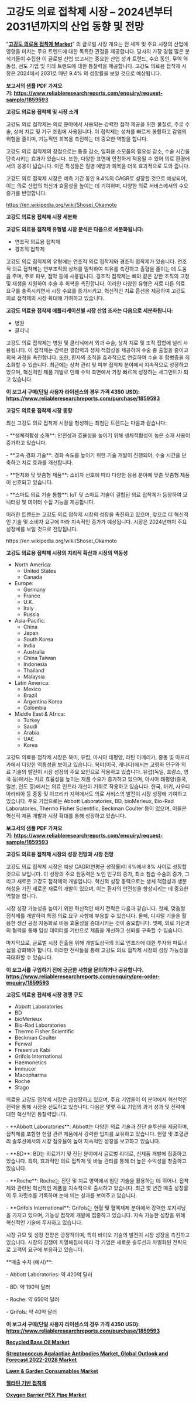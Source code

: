 <p><h1>고강도 의료 접착제 시장 – 2024년부터 2031년까지의 산업 동향 및 전망</h1></p><p>"<strong><a href="https://www.reliableresearchreports.com/high-strength-medical-adhesive-r1859593">고강도 의료용 접착제 Market</a></strong>" 의 글로벌 시장 개요는 전 세계 및 주요 시장의 산업에 영향을 미치는 주요 트렌드에 대한 독특한 관점을 제공합니다. 당사의 가장 경험 많은 분석가들이 수집한 이 글로벌 산업 보고서는 중요한 산업 성과 트렌드, 수요 동인, 무역 역동성, 선도 기업 및 미래 트렌드에 대한 통찰력을 제공합니다. 고강도 의료용 접착제 시장은 2024에서 2031로 매년 9.4% 의 성장률을 보일 것으로 예상됩니다.</p>
<p><strong>보고서의 샘플 PDF 가져오기:&nbsp;<a href="https://www.reliableresearchreports.com/enquiry/request-sample/1859593">https://www.reliableresearchreports.com/enquiry/request-sample/1859593</a></strong></p>
<p><strong>고강도 의료용 접착제 및 시장 소개</strong></p>
<p><p>고강도 의료 접착제는 의료 분야에서 사용되는 강력한 접착 제공을 위한 물질로, 주로 수술, 상처 치료 및 기구 조립에 사용됩니다. 이 접착제는 상처를 빠르게 봉합하고 감염의 위험을 줄이며, 기능적인 회복을 촉진하는 데 중요한 역할을 합니다. </p><p>고강도 의료 접착제의 장점으로는 통증 감소, 일회용 소모품의 필요성 감소, 수술 시간을 단축시키는 효과가 있습니다. 또한, 다양한 표면에 안전하게 적용될 수 있어 의료 환경에서의 응용이 넓습니다. 이런 특성들은 질병 예방과 회복을 더욱 효과적으로 도와 줍니다.</p><p>고강도 의료 접착제 시장은 예측 기간 동안 9.4%의 CAGR로 성장할 것으로 예상되어, 이는 의료 산업의 혁신과 효율성을 높이는 데 기여하며, 다양한 의료 서비스에서의 수요 증가를 반영합니다.</p></p>
<p><a href="https://en.wikipedia.org/wiki/Shosei_Okamoto">https://en.wikipedia.org/wiki/Shosei_Okamoto</a></p>
<p><strong>고강도 의료용 접착제 시장 세분화</strong></p>
<p><strong>고강도 의료용 접착제 유형별 시장 분석은 다음으로 세분화됩니다:</strong></p>
<p><ul><li>연조직 의료용 접착제</li><li>경조직 접착제</li></ul></p>
<p><p>고강도 의료 접착제의 유형에는 연조직 의료 접착제와 경조직 접착제가 있습니다. 연조직 의료 접착제는 연부조직의 상처를 밀착하여 치유를 촉진하고 출혈을 줄이는 데 도움을 주며, 주로 피부, 점막 등에 사용됩니다. 경조직 접착제는 뼈와 같은 강한 조직의 고정 및 재생을 지원하여 수술 후 회복을 촉진합니다. 이러한 다양한 유형은 서로 다른 의료 요구를 충족시키면서 시장 수요를 증가시키고, 혁신적인 치료 옵션을 제공하여 고강도 의료 접착제의 시장 확대에 기여하고 있습니다.</p></p>
<p><strong>고강도 의료용 접착제 애플리케이션별 시장 산업 조사는 다음으로 세분화됩니다:</strong></p>
<p><ul><li>병원</li><li>클리닉</li></ul></p>
<p><p>고강도 의료 접착제는 병원 및 클리닉에서 외과 수술, 상처 치료 및 조직 접합에 널리 사용됩니다. 이 접착제는 강력한 결합력과 생체 적합성을 제공하여 수술 중 출혈을 줄이고 회복 과정을 촉진합니다. 또한, 환자의 조직을 효과적으로 연결하여 수술 후 합병증을 최소화할 수 있습니다. 최근에는 상처 관리 및 피부 접착제 분야에서 지속적으로 성장하고 있으며, 혁신적인 제품 개발로 인해 수익 측면에서 가장 빠르게 성장하는 세그먼트가 되고 있습니다.</p></p>
<p><strong>이 보고서 구매(단일 사용자 라이센스의 경우 가격 4350 USD): <a href="https://www.reliableresearchreports.com/purchase/1859593">https://www.reliableresearchreports.com/purchase/1859593</a></strong></p>
<p><strong>고강도 의료용 접착제 시장 동향</strong></p>
<p><p>최신 고강도 의료 접착제 시장을 형성하는 최첨단 트렌드는 다음과 같습니다:</p><p>- **생체적합성 소재**: 안전성과 효율성을 높이기 위해 생체적합성이 높은 소재 사용이 증가하고 있습니다.</p><p>  </p><p>- **고속 경화 기술**: 경화 속도를 높이기 위한 기술 개발이 진행되어, 수술 시간을 단축하고 치료 효과를 개선합니다.</p><p>  </p><p>- **현지화 및 맞춤형 제품**: 소비자 선호에 따라 다양한 응용 분야에 맞춘 맞춤형 제품이 선호되고 있습니다.</p><p>  </p><p>- **스마트 의료 기술 통합**: IoT 및 스마트 기술이 결합된 의료 접착제가 등장하여 모니터링 및 데이터 수집 기능을 제공합니다.</p><p>이러한 트렌드는 고강도 의료 접착제 시장의 성장을 촉진하고 있으며, 앞으로 더 혁신적인 기술 및 소비자 요구에 따라 지속적인 증가가 예상됩니다. 시장은 2024년까지 주요 성장세를 보일 것으로 전망됩니다.</p></p>
<p>https://en.wikipedia.org/wiki/Shosei_Okamoto</p>
<p><strong>고강도 의료용 접착제 시장의 지리적 확산과 시장의 역동성</strong></p>
<p><ul>
    <li>
        North America:
        <ul>
            <li>United States</li>
            <li>Canada</li>
        </ul>
    </li>
    <li>
        Europe:
        <ul>
            <li>Germany</li>
            <li>France</li>
            <li>U.K.</li>
            <li>Italy</li>
            <li>Russia</li>
        </ul>
    </li>
    <li>
        Asia-Pacific:
        <ul>
            <li>China</li>
            <li>Japan</li>
            <li>South Korea</li>
            <li>India</li>
            <li>Australia</li>
            <li>China Taiwan</li>
            <li>Indonesia</li>
            <li>Thailand</li>
            <li>Malaysia</li>
        </ul>
    </li>
    <li>
        Latin America:
        <ul>
            <li>Mexico</li>
            <li>Brazil</li>
            <li>Argentina Korea</li>
            <li>Colombia</li>
        </ul>
    </li>
    <li>
        Middle East & Africa:
        <ul>
            <li>Turkey</li>
            <li>Saudi</li>
            <li>Arabia</li>
            <li>UAE</li>
            <li>Korea</li>
        </ul>
    </li>
    </ul></p>
<p><p>고강도 의료용 접착제 시장은 북미, 유럽, 아시아 태평양, 라틴 아메리카, 중동 및 아프리카에서 다양한 역동성을 보이고 있습니다. 북미(미국, 캐나다)에서는 고령화 인구와 의료 기술의 발전이 시장 성장의 주요 요인으로 작용하고 있습니다. 유럽(독일, 프랑스, 영국 등)에서는 치료 효율성을 높이는 제품 수요가 증가하고 있으며, 아시아 태평양(중국, 일본, 인도 등)에서는 의료 인프라 개선이 기회로 작용하고 있습니다. 한국, 터키, 사우디아라비아 등 중동 및 아프리카 지역에서도 의료 서비스의 발전이 시장 성장에 기여하고 있습니다. 주요 기업으로는 Abbott Laboratories, BD, bioMerieux, Bio-Rad Laboratories, Thermo Fisher Scientific, Beckman Coulter 등이 있으며, 이들은 혁신적 제품 개발과 시장 확대를 통해 성장하고 있습니다.</p></p>
<p><strong>보고서의 샘플 PDF 가져오기:&nbsp;<a href="https://www.reliableresearchreports.com/enquiry/request-sample/1859593">https://www.reliableresearchreports.com/enquiry/request-sample/1859593</a></strong></p>
<p><strong>고강도 의료용 접착제 시장의 성장 전망과 시장 전망</strong></p>
<p><p>고강도 의료 접착제 시장은 예상 CAGR(연평균 성장률)이 6%에서 8% 사이로 성장할 것으로 보입니다. 이 성장의 주요 원동력은 노인 인구의 증가, 최소 침습 수술의 증가, 그리고 새로운 고강도 접착제의 개발입니다. 혁신적 성장 동력으로는 생체 적합성과 생분해성을 가진 새로운 재료의 개발이 있으며, 이는 환자의 안전성을 향상시키는 데 중요한 역할을 합니다.</p><p>시장 성장 가능성을 높이기 위한 혁신적인 배치 전략은 다음과 같습니다. 첫째, 맞춤형 접착제를 개발하여 특정 의료 요구 사항에 부응할 수 있습니다. 둘째, 디지털 기술을 활용한 생산 공정 자동화로 비용 효율성을 증대시키는 것이 중요합니다. 셋째, 의료 기관과의 협력을 통해 임상 데이터를 기반으로 제품을 개선하고 신뢰를 구축할 수 있습니다. </p><p>마지막으로, 글로벌 시장 진출을 위해 개발도상국의 의료 인프라에 대한 투자와 파트너십을 강화해야 합니다. 이러한 전략들을 통해 고강도 의료 접착제 시장의 성장 가능성을 극대화할 수 있습니다.</p></p>
<p><strong>이 보고서를 구입하기 전에 궁금한 사항을 문의하거나 공유합니다. <a href="https://www.reliableresearchreports.com/enquiry/pre-order-enquiry/1859593">https://www.reliableresearchreports.com/enquiry/pre-order-enquiry/1859593</a></strong></p>
<p><strong>고강도 의료용 접착제 시장 경쟁 구도</strong></p>
<p><ul><li>Abbott Laboratories</li><li>BD</li><li>bioMerieux</li><li>Bio-Rad Laboratories</li><li>Thermo Fisher Scientific</li><li>Beckman Coulter</li><li>Fenwal</li><li>Fresenius Kabi</li><li>Grifols International</li><li>Haemonetics</li><li>Immucor</li><li>Macopharma</li><li>Roche</li><li>Stago</li></ul></p>
<p><p>의료용 고강도 접착제 시장은 급성장하고 있으며, 주요 기업들이 이 분야에서 혁신적인 전략을 통해 시장을 선도하고 있습니다. 다음은 몇몇 주요 기업의 과거 성과 및 전략에 대한 혁신적인 통찰력입니다.</p><p>- **Abbott Laboratories**: Abbott는 다양한 의료 기술과 진단 솔루션을 제공하며, 접착제를 포함한 헌혈 관련 제품에서 강력한 입지를 보유하고 있습니다. 헌혈 및 조혈관리 솔루션에서의 시장 점유율이 높아 지속적인 성장을 보고하고 있습니다.</p><p>- **BD**: BD는 의료기기 및 진단 분야에서 글로벌 리더로, 신제품 개발에 집중하고 있습니다. 특히, 효과적인 의료 접착제 및 바늘 관리를 통해 더 높은 수익성을 창출하고 있습니다.</p><p>- **Roche**: Roche는 진단 및 치료 영역에서 첨단 기술을 활용하는 데 뛰어나, 접착제와 관련된 혁신적인 제품을 지속적으로 출시하고 있습니다. 최근 몇 년간 매출 성장률이 두 자릿수를 기록하며 눈에 띄는 성과를 보여주고 있습니다.</p><p>- **Grifols International**: Grifols는 헌혈 및 혈액제제 분야에서 강력한 포지셔닝을 가지고 있으며, 기능성 접착제 개발에 집중하고 있습니다. 지속 가능한 성장을 위해 혁신적인 기술에 투자하고 있습니다.</p><p>시장 규모 및 성장 전망은 긍정적이며, 특히 바이오 기술의 발전이 시장 성장을 촉진하고 있습니다. 시장의 경쟁이 치열해짐에 따라 각 기업은 새로운 솔루션과 차별화된 전략으로 고객의 요구에 부응하고 있습니다.</p><p>**매출 수치 (예시)**:</p><p>- Abbott Laboratories: 약 420억 달러</p><p>- BD: 약 190억 달러</p><p>- Roche: 약 650억 달러</p><p>- Grifols: 약 40억 달러</p></p>
<p><strong>이 보고서 구매(단일 사용자 라이센스의 경우 가격 4350 USD): <a href="https://www.reliableresearchreports.com/purchase/1859593">https://www.reliableresearchreports.com/purchase/1859593</a></strong></p>
<p><strong><p><a href="https://www.linkedin.com/pulse/recycled-base-oil-market-forecasts-trends-impact-analysis-2024-3tp8f?trackingId=vRfcwRElRxC9bsymXsrP3g%3D%3D">Recycled Base Oil Market</a></p><p><a href="https://github.com/gdfhhhj/Market-Research-Report-List-6/blob/main/streptococcus-agalactiae-antibodies-market-global-outlook-and-forecast-2022-2028-market.md">Streptococcus Agalactiae Antibodies Market, Global Outlook and Forecast 2022-2028 Market</a></p><p><a href="https://issuu.com/reportprime-2/docs/lawn-garden-consumables-market-size_3206b38623f035">Lawn & Garden Consumables Market</a></p><p><a href="https://github.com/sougarounis/Market-Research-Report-List-6/blob/main/9435362108457.md">젤라틴 기반 접착제</a></p><p><a href="https://www.linkedin.com/pulse/oxygen-barrier-pex-pipe-market-share-new-trends-analysis-its-x6cif?trackingId=K45YpkaqQoSl9E6UHEq%2FXw%3D%3D">Oxygen Barrier PEX Pipe Market</a></p></strong></p>
<p></p>